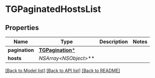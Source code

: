 # TGPaginatedHostsList

## Properties
Name | Type | Description | Notes
------------ | ------------- | ------------- | -------------
**pagination** | [**TGPagination***](TGPagination.md) |  | 
**hosts** | **NSArray&lt;NSObject*&gt;*** |  | 

[[Back to Model list]](../README.md#documentation-for-models) [[Back to API list]](../README.md#documentation-for-api-endpoints) [[Back to README]](../README.md)


